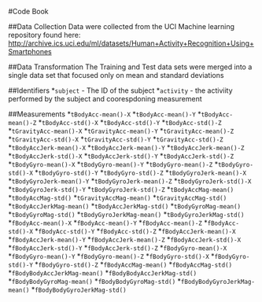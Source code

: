 #Code Book

##Data Collection
Data were collected from the UCI Machine learning repository found here: http://archive.ics.uci.edu/ml/datasets/Human+Activity+Recognition+Using+Smartphones

##Data Transformation
The Training and Test data sets were merged into a single data set that focused only on mean and standard deviations

##Identifiers
*`subject` - The ID of the subject
*`activity` - the activiity performed by the subject and coorespdoning measurement

##Measurements
*`tBodyAcc-mean()-X` 
*`tBodyAcc-mean()-Y`
*`tBodyAcc-mean()-Z`
*`tBodyAcc-std()-X`
*`tBodyAcc-std()-Y`
*`tBodyAcc-std()-Z`
*`tGravityAcc-mean()-X`
*`tGravityAcc-mean()-Y`
*`tGravityAcc-mean()-Z`
*`tGravityAcc-std()-X`
*`tGravityAcc-std()-Y`
*`tGravityAcc-std()-Z`
*`tBodyAccJerk-mean()-X`
*`tBodyAccJerk-mean()-Y`
*`tBodyAccJerk-mean()-Z`
*`tBodyAccJerk-std()-X`
*`tBodyAccJerk-std()-Y`
*`tBodyAccJerk-std()-Z`
*`tBodyGyro-mean()-X`
*`tBodyGyro-mean()-Y`
*`tBodyGyro-mean()-Z`
*`tBodyGyro-std()-X`
*`tBodyGyro-std()-Y`
*`tBodyGyro-std()-Z`
*`tBodyGyroJerk-mean()-X`
*`tBodyGyroJerk-mean()-Y`
*`tBodyGyroJerk-mean()-Z`
*`tBodyGyroJerk-std()-X`
*`tBodyGyroJerk-std()-Y`
*`tBodyGyroJerk-std()-Z`
*`tBodyAccMag-mean()`
*`tBodyAccMag-std()`
*`tGravityAccMag-mean()`
*`tGravityAccMag-std()`
*`tBodyAccJerkMag-mean()`
*`tBodyAccJerkMag-std()`
*`tBodyGyroMag-mean()`
*`tBodyGyroMag-std()`
*`tBodyGyroJerkMag-mean()`
*`tBodyGyroJerkMag-std()`
*`fBodyAcc-mean()-X`
*`fBodyAcc-mean()-Y`
*`fBodyAcc-mean()-Z`
*`fBodyAcc-std()-X`
*`fBodyAcc-std()-Y`
*`fBodyAcc-std()-Z`
*`fBodyAccJerk-mean()-X`
*`fBodyAccJerk-mean()-Y`
*`fBodyAccJerk-mean()-Z`
*`fBodyAccJerk-std()-X`
*`fBodyAccJerk-std()-Y`
*`fBodyAccJerk-std()-Z`
*`fBodyGyro-mean()-X`
*`fBodyGyro-mean()-Y`
*`fBodyGyro-mean()-Z`
*`fBodyGyro-std()-X`
*`fBodyGyro-std()-Y`
*`fBodyGyro-std()-Z`
*`fBodyAccMag-mean()`
*`fBodyAccMag-std()`
*`fBodyBodyAccJerkMag-mean()`
*`fBodyBodyAccJerkMag-std()`
*`fBodyBodyGyroMag-mean()`
*`fBodyBodyGyroMag-std()`
*`fBodyBodyGyroJerkMag-mean()`
*`fBodyBodyGyroJerkMag-std()`
